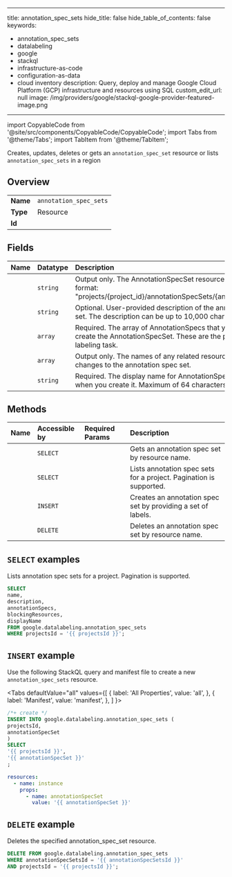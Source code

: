 
---
title: annotation_spec_sets
hide_title: false
hide_table_of_contents: false
keywords:
  - annotation_spec_sets
  - datalabeling
  - google
  - stackql
  - infrastructure-as-code
  - configuration-as-data
  - cloud inventory
description: Query, deploy and manage Google Cloud Platform (GCP) infrastructure and resources using SQL
custom_edit_url: null
image: /img/providers/google/stackql-google-provider-featured-image.png
---

import CopyableCode from '@site/src/components/CopyableCode/CopyableCode';
import Tabs from '@theme/Tabs';
import TabItem from '@theme/TabItem';

Creates, updates, deletes or gets an <code>annotation_spec_set</code> resource or lists <code>annotation_spec_sets</code> in a region

## Overview
<table><tbody>
<tr><td><b>Name</b></td><td><code>annotation_spec_sets</code></td></tr>
<tr><td><b>Type</b></td><td>Resource</td></tr>
<tr><td><b>Id</b></td><td><CopyableCode code="google.datalabeling.annotation_spec_sets" /></td></tr>
</tbody></table>

## Fields
| Name | Datatype | Description |
|:-----|:---------|:------------|
| <CopyableCode code="name" /> | `string` | Output only. The AnnotationSpecSet resource name in the following format: "projects/{project_id}/annotationSpecSets/{annotation_spec_set_id}" |
| <CopyableCode code="description" /> | `string` | Optional. User-provided description of the annotation specification set. The description can be up to 10,000 characters long. |
| <CopyableCode code="annotationSpecs" /> | `array` | Required. The array of AnnotationSpecs that you define when you create the AnnotationSpecSet. These are the possible labels for the labeling task. |
| <CopyableCode code="blockingResources" /> | `array` | Output only. The names of any related resources that are blocking changes to the annotation spec set. |
| <CopyableCode code="displayName" /> | `string` | Required. The display name for AnnotationSpecSet that you define when you create it. Maximum of 64 characters. |

## Methods
| Name | Accessible by | Required Params | Description |
|:-----|:--------------|:----------------|:------------|
| <CopyableCode code="projects_annotation_spec_sets_get" /> | `SELECT` | <CopyableCode code="annotationSpecSetsId, projectsId" /> | Gets an annotation spec set by resource name. |
| <CopyableCode code="projects_annotation_spec_sets_list" /> | `SELECT` | <CopyableCode code="projectsId" /> | Lists annotation spec sets for a project. Pagination is supported. |
| <CopyableCode code="projects_annotation_spec_sets_create" /> | `INSERT` | <CopyableCode code="projectsId" /> | Creates an annotation spec set by providing a set of labels. |
| <CopyableCode code="projects_annotation_spec_sets_delete" /> | `DELETE` | <CopyableCode code="annotationSpecSetsId, projectsId" /> | Deletes an annotation spec set by resource name. |

## `SELECT` examples

Lists annotation spec sets for a project. Pagination is supported.

```sql
SELECT
name,
description,
annotationSpecs,
blockingResources,
displayName
FROM google.datalabeling.annotation_spec_sets
WHERE projectsId = '{{ projectsId }}'; 
```

## `INSERT` example

Use the following StackQL query and manifest file to create a new <code>annotation_spec_sets</code> resource.

<Tabs
    defaultValue="all"
    values={[
        { label: 'All Properties', value: 'all', },
        { label: 'Manifest', value: 'manifest', },
    ]
}>
<TabItem value="all">

```sql
/*+ create */
INSERT INTO google.datalabeling.annotation_spec_sets (
projectsId,
annotationSpecSet
)
SELECT 
'{{ projectsId }}',
'{{ annotationSpecSet }}'
;
```
</TabItem>
<TabItem value="manifest">

```yaml
resources:
  - name: instance
    props:
      - name: annotationSpecSet
        value: '{{ annotationSpecSet }}'

```
</TabItem>
</Tabs>

## `DELETE` example

Deletes the specified annotation_spec_set resource.

```sql
DELETE FROM google.datalabeling.annotation_spec_sets
WHERE annotationSpecSetsId = '{{ annotationSpecSetsId }}'
AND projectsId = '{{ projectsId }}';
```
